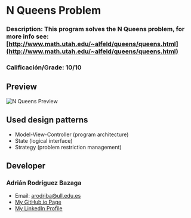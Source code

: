 # N Queens Problem
### Description: This program solves the N Queens problem, for more info see: [http://www.math.utah.edu/~alfeld/queens/queens.html](http://www.math.utah.edu/~alfeld/queens/queens.html)
### Calificación/Grade: 10/10


## Preview
![N Queens Preview](http://i.imgur.com/525ze6a.jpg?1 "N Queens Problem")

## Used design patterns
- Model-View-Controller (program architecture)
- State (logical interface)
- Strategy (problem restriction management)

## Developer

### Adrián Rodríguez Bazaga
  - Email: arodriba@ull.edu.es
  - [My GitHub.io Page](http://adrianbzg.github.io)
  - [My LinkedIn Profile](https://es.linkedin.com/in/adrirodbaz)
